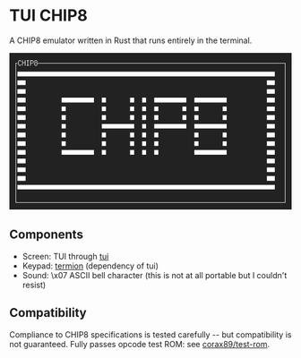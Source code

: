 # TUI CHIP8
A CHIP8 emulator written in Rust that runs entirely in the terminal.

![ex](ex.png)

## Components
- Screen: TUI through [tui](https://docs.rs/tui/0.12.0/tui/)
- Keypad: [termion](https://docs.rs/termion/1.5.3/termion/) (dependency of tui)
- Sound: \x07 ASCII bell character (this is not at all portable but I couldn't resist)

## Compatibility
Compliance to CHIP8 specifications is tested carefully -- but compatibility is not guaranteed.
Fully passes opcode test ROM: see [corax89/test-rom](https://github.com/corax89/chip8-test-rom).
